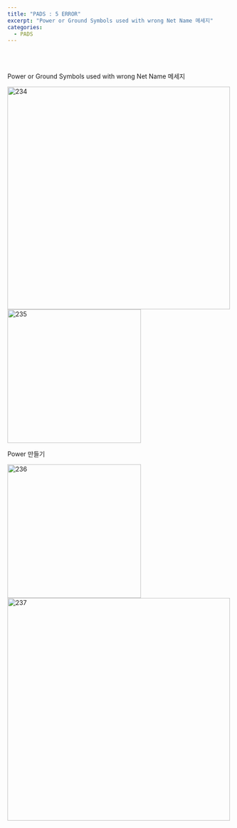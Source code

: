 ```yaml
---
title: "PADS : 5 ERROR"
excerpt: "Power or Ground Symbols used with wrong Net Name 메세지"
categories:
  - PADS
---
```


<br>

<br>

Power or Ground Symbols used with wrong Net Name 메세지

<img width="500" alt="234" src="https://github.com/sehun98/TIL/assets/100746863/92b807d5-ff6a-4cda-a592-e61916b77c1b">
<img width="300" alt="235" src="https://github.com/sehun98/TIL/assets/100746863/c986ca03-aaf3-49df-b81b-95fdc52f7022">



Power 만들기

<img width="300" alt="236" src="https://github.com/sehun98/TIL/assets/100746863/3296fb2c-db65-4908-9f17-29e6b7b49588">

<img width="500" alt="237" src="https://github.com/sehun98/TIL/assets/100746863/cdd432d3-235e-4125-a203-f43160350cf2">



<br>

<br>
